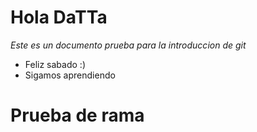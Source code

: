 # Hola DaTTa

_Este es un documento prueba para la introduccion de git_

* Feliz sabado :)
* Sigamos aprendiendo

# Prueba de rama
